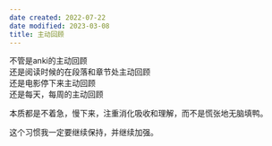 ```yaml
---
date created: 2022-07-22
date modified: 2023-03-08
title: 主动回顾
---
```


不管是anki的主动回顾  
还是阅读时候的在段落和章节处主动回顾  
还是电影停下来主动回顾  
还是每天，每周的主动回顾

本质都是不着急，慢下来，注重消化吸收和理解，而不是慌张地无脑填鸭。

这个习惯我一定要继续保持，并继续加强。

